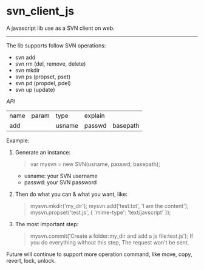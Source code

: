 svn_client_js
=============

A javascript lib use as a SVN client on web.

-------------


The lib supports follow SVN operations:

* svn add 
* svn rm (del, remove, delete)
* svn mkdir
* svn ps (propset, pset)
* svn pd (propdel, pdel)
* svn up (update)


*API*

<table>
  <tr>
    <td>name</td>
    <td>param</td>
    <td>type</td>
    <td>explain</td>
  </tr>
  <tr>
    <td>add</td>
    <td>
      <td>
        usname
      </td>
      <td>
        passwd
      </td>
      <td>
        basepath
      </td>
    </td>
  </tr>
</table>

Example:

1.  Generate an instance:
    > var mysvn =  new SVN(usname, passwd, basepath);
       * usname: your SVN username
       * passwd: your SVN password

2.  Then do what you can & what you want, like:
    > mysvn.mkdir('my_dir');
    > mysvn.add('test.txt', 'I am the content');
    > mysvn.propset('test.js', { 'mime-type': 'text/javscript' });

3.  The most important step:
    > mysvn.commit('Create a folder:my_dir and add a js file:test.js');
    If you do everything without this step,
    The request won't be sent.

Future will continue to support more operation command,
like move, copy, revert, lock, unlock.
